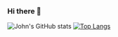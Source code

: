 ### Hi there 👋

<!--
**johnnonsoBetter/johnnonsoBetter** is a ✨ _special_ ✨ repository because its `README.md` (this file) appears on your GitHub profile.

Here are some ideas to get you started:

- 🔭 I’m currently working on ...
- 🌱 I’m currently learning ...
- 👯 I’m looking to collaborate on ...
- 🤔 I’m looking for help with ...
- 💬 Ask me about ...
- 📫 How to reach me: ...
- 😄 Pronouns: ...
- ⚡ Fun fact: ...
-->

![John's GitHub stats](https://github-readme-stats.vercel.app/api?username=johnnonsoBetter&count_private=true&show_icons=true&hide=contribs,prs)
[![Top Langs](https://github-readme-stats.vercel.app/api/top-langs/?username=johnnonsoBetter&layout=compact)](https://github.com/johnnonsoBetter/github-readme-stats)

<!--START_SECTION:waka-->
<!--END_SECTION:waka-->

